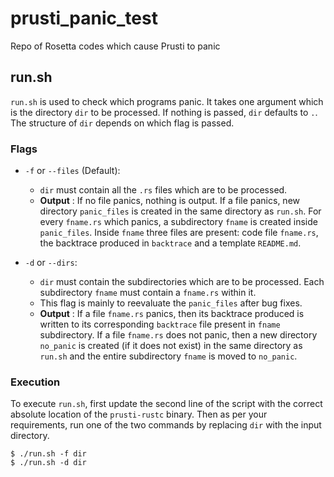 # prusti_panic_test
Repo of Rosetta codes which cause Prusti to panic

## run.sh
`run.sh` is used to check which programs panic. It takes one argument which is the directory `dir` to be processed. If nothing is passed, `dir` defaults to `.`. The structure of `dir` depends on which flag is passed. 

### Flags
* `-f` or `--files` (Default):
  - `dir` must contain all the `.rs` files which are to be processed.
  - **Output** : If no file panics, nothing is output. If a file panics, new directory  `panic_files` is created in the same directory as `run.sh`. For every `fname.rs` which panics, a subdirectory `fname` is created inside `panic_files`. Inside `fname` three files are present: code file `fname.rs`, the backtrace produced in `backtrace` and a template `README.md`.

* `-d` or `--dirs`:
  - `dir` must contain the subdirectories which are to be processed. Each subdirectory `fname` must contain a `fname.rs` within it.
  - This flag is mainly to reevaluate the `panic_files` after bug fixes.
  - **Output** : If a file `fname.rs` panics, then its backtrace produced is written to its corresponding `backtrace` file present in `fname` subdirectory. If a file `fname.rs` does not panic, then a new directory `no_panic` is created (if it does not exist) in the same directory as `run.sh` and the entire subdirectory `fname` is moved to `no_panic`.
  
### Execution
To execute `run.sh`, first update the second line of the script with the correct absolute location of the `prusti-rustc` binary. Then as per your requirements, run one of the two commands by replacing `dir` with the input directory.
```
$ ./run.sh -f dir
$ ./run.sh -d dir
```
